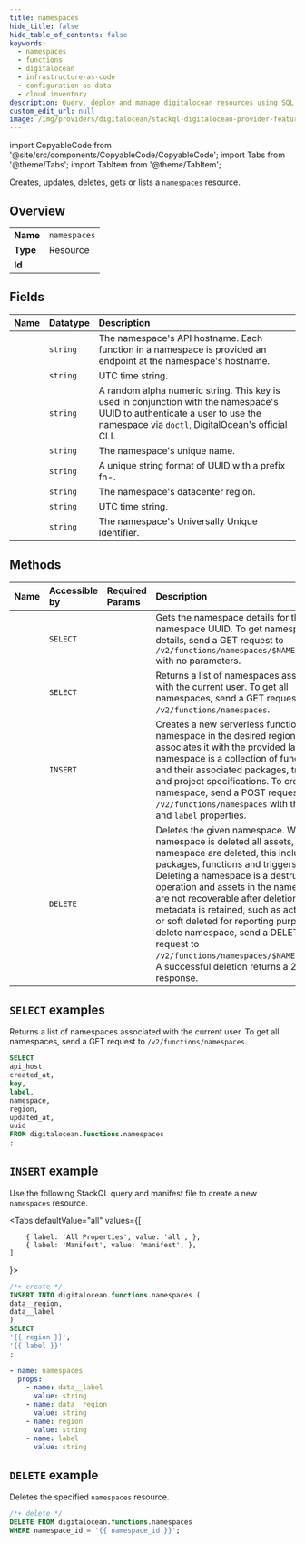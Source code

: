 ```yaml
---
title: namespaces
hide_title: false
hide_table_of_contents: false
keywords:
  - namespaces
  - functions
  - digitalocean
  - infrastructure-as-code
  - configuration-as-data
  - cloud inventory
description: Query, deploy and manage digitalocean resources using SQL
custom_edit_url: null
image: /img/providers/digitalocean/stackql-digitalocean-provider-featured-image.png
---
```


import CopyableCode from '@site/src/components/CopyableCode/CopyableCode';
import Tabs from '@theme/Tabs';
import TabItem from '@theme/TabItem';

Creates, updates, deletes, gets or lists a <code>namespaces</code> resource.

## Overview
<table><tbody>
<tr><td><b>Name</b></td><td><code>namespaces</code></td></tr>
<tr><td><b>Type</b></td><td>Resource</td></tr>
<tr><td><b>Id</b></td><td><CopyableCode code="digitalocean.functions.namespaces" /></td></tr>
</tbody></table>

## Fields
| Name | Datatype | Description |
|:-----|:---------|:------------|
| <CopyableCode code="api_host" /> | `string` | The namespace's API hostname. Each function in a namespace is provided an endpoint at the namespace's hostname. |
| <CopyableCode code="created_at" /> | `string` | UTC time string. |
| <CopyableCode code="key" /> | `string` | A random alpha numeric string. This key is used in conjunction with the namespace's UUID to authenticate a user to use the namespace via `doctl`, DigitalOcean's official CLI. |
| <CopyableCode code="label" /> | `string` | The namespace's unique name. |
| <CopyableCode code="namespace" /> | `string` | A unique string format of UUID with a prefix fn-. |
| <CopyableCode code="region" /> | `string` | The namespace's datacenter region. |
| <CopyableCode code="updated_at" /> | `string` | UTC time string. |
| <CopyableCode code="uuid" /> | `string` | The namespace's Universally Unique Identifier. |

## Methods
| Name | Accessible by | Required Params | Description |
|:-----|:--------------|:----------------|:------------|
| <CopyableCode code="functions_get_namespace" /> | `SELECT` | <CopyableCode code="namespace_id" /> | Gets the namespace details for the given namespace UUID. To get namespace details, send a GET request to `/v2/functions/namespaces/$NAMESPACE_ID` with no parameters. |
| <CopyableCode code="functions_list_namespaces" /> | `SELECT` | <CopyableCode code="" /> | Returns a list of namespaces associated with the current user. To get all namespaces, send a GET request to `/v2/functions/namespaces`. |
| <CopyableCode code="functions_create_namespace" /> | `INSERT` | <CopyableCode code="data__label, data__region" /> | Creates a new serverless functions namespace in the desired region and associates it with the provided label. A namespace is a collection of functions and their associated packages, triggers, and project specifications. To create a namespace, send a POST request to `/v2/functions/namespaces` with the `region` and `label` properties. |
| <CopyableCode code="functions_delete_namespace" /> | `DELETE` | <CopyableCode code="namespace_id" /> | Deletes the given namespace. When a namespace is deleted all assets, in the namespace are deleted, this includes packages, functions and triggers. Deleting a namespace is a destructive operation and assets in the namespace are not recoverable after deletion. Some metadata is retained, such as activations, or soft deleted for reporting purposes. To delete namespace, send a DELETE request to `/v2/functions/namespaces/$NAMESPACE_ID`. A successful deletion returns a 204 response. |

## `SELECT` examples

Returns a list of namespaces associated with the current user. To get all namespaces, send a GET request to `/v2/functions/namespaces`.


```sql
SELECT
api_host,
created_at,
key,
label,
namespace,
region,
updated_at,
uuid
FROM digitalocean.functions.namespaces
;
```
## `INSERT` example

Use the following StackQL query and manifest file to create a new <code>namespaces</code> resource.

<Tabs
    defaultValue="all"
    values={[
        
        { label: 'All Properties', value: 'all', },
        { label: 'Manifest', value: 'manifest', },
    ]
}>
<TabItem value="all">

```sql
/*+ create */
INSERT INTO digitalocean.functions.namespaces (
data__region,
data__label
)
SELECT 
'{{ region }}',
'{{ label }}'
;
```
</TabItem>

<TabItem value="manifest">

```yaml
- name: namespaces
  props:
    - name: data__label
      value: string
    - name: data__region
      value: string
    - name: region
      value: string
    - name: label
      value: string

```
</TabItem>
</Tabs>

## `DELETE` example

Deletes the specified <code>namespaces</code> resource.

```sql
/*+ delete */
DELETE FROM digitalocean.functions.namespaces
WHERE namespace_id = '{{ namespace_id }}';
```
